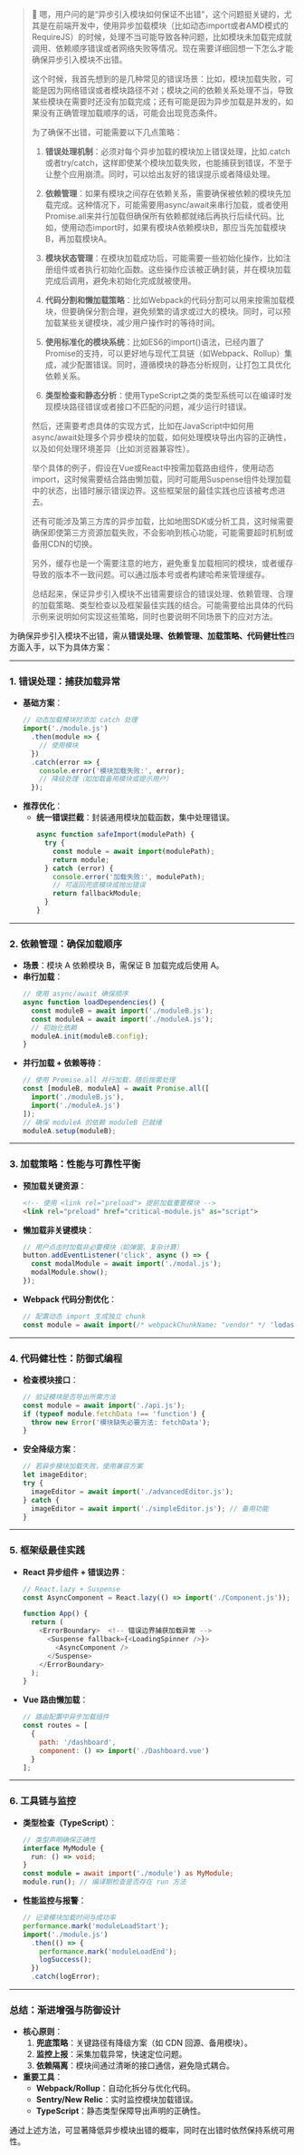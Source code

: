 > 💭 嗯，用户问的是“异步引入模块如何保证不出错”，这个问题挺关键的，尤其是在前端开发中，使用异步加载模块（比如动态import或者AMD模式的RequireJS）的时候，处理不当可能导致各种问题，比如模块未加载完成就调用、依赖顺序错误或者网络失败等情况。现在需要详细回想一下怎么才能确保异步引入模块不出错。
>
> 这个时候，我首先想到的是几种常见的错误场景：比如，模块加载失败，可能是因为网络错误或者模块路径不对；模块之间的依赖关系处理不当，导致某些模块在需要时还没有加载完成；还有可能是因为异步加载是并发的，如果没有正确管理加载顺序的话，可能会出现竞态条件。
>
> 为了确保不出错，可能需要以下几点策略：
>
> 1. **错误处理机制**：必须对每个异步加载的模块加上错误处理，比如.catch或者try/catch，这样即使某个模块加载失败，也能捕获到错误，不至于让整个应用崩溃。同时，可以给出友好的错误提示或者降级处理。
>
> 2. **依赖管理**：如果有模块之间存在依赖关系，需要确保被依赖的模块先加载完成。这种情况下，可能需要用async/await来串行加载，或者使用Promise.all来并行加载但确保所有依赖都就绪后再执行后续代码。比如，使用动态import时，如果有模块A依赖模块B，那应当先加载模块B，再加载模块A。
>
> 3. **模块状态管理**：在模块加载成功后，可能需要一些初始化操作，比如注册组件或者执行初始化函数。这些操作应该被正确封装，并在模块加载完成后调用，避免未初始化完成就被使用。
>
> 4. **代码分割和懒加载策略**：比如Webpack的代码分割可以用来按需加载模块，但要确保分割合理，避免频繁的请求或过大的模块。同时，可以预加载某些关键模块，减少用户操作时的等待时间。
>
> 5. **使用标准化的模块系统**：比如ES6的import()语法，已经内置了Promise的支持，可以更好地与现代工具链（如Webpack、Rollup）集成，减少配置错误。同时，遵循模块的静态分析规则，让打包工具优化依赖关系。
>
> 6. **类型检查和静态分析**：使用TypeScript之类的类型系统可以在编译时发现模块路径错误或者接口不匹配的问题，减少运行时错误。
>
> 然后，还需要考虑具体的实现方式，比如在JavaScript中如何用async/await处理多个异步模块的加载，如何处理模块导出内容的正确性，以及如何处理环境差异（比如浏览器兼容性）。
>
> 举个具体的例子，假设在Vue或React中按需加载路由组件，使用动态import，这时候需要结合路由懒加载，同时可能用Suspense组件处理加载中的状态，出错时展示错误边界。这些框架层的最佳实践也应该被考虑进去。
>
> 还有可能涉及第三方库的异步加载，比如地图SDK或分析工具，这时候需要确保即使第三方资源加载失败，不会影响到核心功能，可能需要超时机制或备用CDN的切换。
>
> 另外，缓存也是一个需要注意的地方，避免重复加载相同的模块，或者缓存导致的版本不一致问题。可以通过版本号或者构建哈希来管理缓存。
>
> 总结起来，保证异步引入模块不出错需要综合的错误处理、依赖管理、合理的加载策略、类型检查以及框架最佳实践的结合。可能需要给出具体的代码示例来说明如何实现这些策略，同时也要说明不同场景下的应对方法。
>
> 



为确保异步引入模块不出错，需从**错误处理、依赖管理、加载策略、代码健壮性**四方面入手，以下为具体方案：

---

### **1. 错误处理：捕获加载异常**
- **基础方案**：
  ```javascript
  // 动态加载模块时添加 catch 处理
  import('./module.js')
    .then(module => {
      // 使用模块
    })
    .catch(error => {
      console.error('模块加载失败:', error);
      // 降级处理（如加载备用模块或提示用户）
    });
  ```
- **推荐优化**：
  - **统一错误拦截**：封装通用模块加载函数，集中处理错误。
    ```javascript
    async function safeImport(modulePath) {
      try {
        const module = await import(modulePath);
        return module;
      } catch (error) {
        console.error('加载失败:', modulePath);
        // 可返回兜底模块或抛出错误
        return fallbackModule; 
      }
    }
    ```

---

### **2. 依赖管理：确保加载顺序**
- **场景**：模块 A 依赖模块 B，需保证 B 加载完成后使用 A。
- **串行加载**：
  ```javascript
  // 使用 async/await 确保顺序
  async function loadDependencies() {
    const moduleB = await import('./moduleB.js');
    const moduleA = await import('./moduleA.js');
    // 初始化依赖
    moduleA.init(moduleB.config);
  }
  ```
- **并行加载 + 依赖等待**：
  ```javascript
  // 使用 Promise.all 并行加载，随后按需处理
  const [moduleB, moduleA] = await Promise.all([
    import('./moduleB.js'),
    import('./moduleA.js')
  ]);
  // 确保 moduleA 的依赖 moduleB 已就绪
  moduleA.setup(moduleB);
  ```

---

### **3. 加载策略：性能与可靠性平衡**
- **预加载关键资源**：
  ```html
  <!-- 使用 <link rel="preload"> 提前加载重要模块 -->
  <link rel="preload" href="critical-module.js" as="script">
  ```
- **懒加载非关键模块**：
  ```javascript
  // 用户点击时加载非必要模块（如弹窗、复杂计算）
  button.addEventListener('click', async () => {
    const modalModule = await import('./modal.js');
    modalModule.show();
  });
  ```
- **Webpack 代码分割优化**：
  ```javascript
  // 配置动态 import 生成独立 chunk
  const module = await import(/* webpackChunkName: "vendor" */ 'lodash');
  ```

---

### **4. 代码健壮性：防御式编程**
- **检查模块接口**：
  ```javascript
  // 验证模块是否导出所需方法
  const module = await import('./api.js');
  if (typeof module.fetchData !== 'function') {
    throw new Error('模块缺失必要方法: fetchData');
  }
  ```
- **安全降级方案**：
  ```javascript
  // 若异步模块加载失败，使用兼容方案
  let imageEditor;
  try {
    imageEditor = await import('./advancedEditor.js');
  } catch {
    imageEditor = await import('./simpleEditor.js'); // 备用功能
  }
  ```

---

### **5. 框架级最佳实践**
- **React 异步组件 + 错误边界**：
  ```javascript
  // React.lazy + Suspense
  const AsyncComponent = React.lazy(() => import('./Component.js'));

  function App() {
    return (
      <ErrorBoundary>  <!-- 错误边界捕获加载异常 -->
        <Suspense fallback={<LoadingSpinner />}>
          <AsyncComponent />
        </Suspense>
      </ErrorBoundary>
    );
  }
  ```
- **Vue 路由懒加载**：
  ```javascript
  // 路由配置中异步加载组件
  const routes = [
    {
      path: '/dashboard',
      component: () => import('./Dashboard.vue')
    }
  ];
  ```

---

### **6. 工具链与监控**
- **类型检查（TypeScript）**：
  ```typescript
  // 类型声明确保正确性
  interface MyModule {
    run: () => void;
  }
  const module = await import('./module') as MyModule;
  module.run(); // 编译期检查是否存在 run 方法
  ```
- **性能监控与报警**：
  ```javascript
  // 记录模块加载时间与成功率
  performance.mark('moduleLoadStart');
  import('./module.js')
    .then(() => {
      performance.mark('moduleLoadEnd');
      logSuccess();
    })
    .catch(logError);
  ```

---

### **总结：渐进增强与防御设计**
- **核心原则**：
  1. **兜底策略**：关键路径有降级方案（如 CDN 回源、备用模块）。
  2. **监控上报**：采集加载异常，快速定位问题。
  3. **依赖隔离**：模块间通过清晰的接口通信，避免隐式耦合。
- **重要工具**：
  - **Webpack/Rollup**：自动化拆分与优化代码。
  - **Sentry/New Relic**：实时监控模块加载错误。
  - **TypeScript**：静态类型保障导出声明的正确性。

通过上述方法，可显著降低异步模块出错的概率，同时在出错时依然保持系统可用性。
